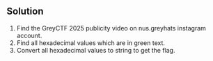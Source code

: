 ## Solution

1. Find the GreyCTF 2025 publicity video on nus.greyhats instagram account.
2. Find all hexadecimal values which are in green text.
3. Convert all hexadecimal values to string to get the flag.
